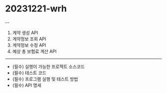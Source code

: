 # 20231221-wrh


--
1. 계약 생성 API
2. 계약정보 조회 API
3. 계약정보 수정 API
4. 예상 총 보험료 계산 API



---
- (필수) 실행이 가능한 프로젝트 소스코드
- (필수) 테스트 코드
- (필수) 프로그램 실행 및 테스트 방법
- (필수) API 명세



